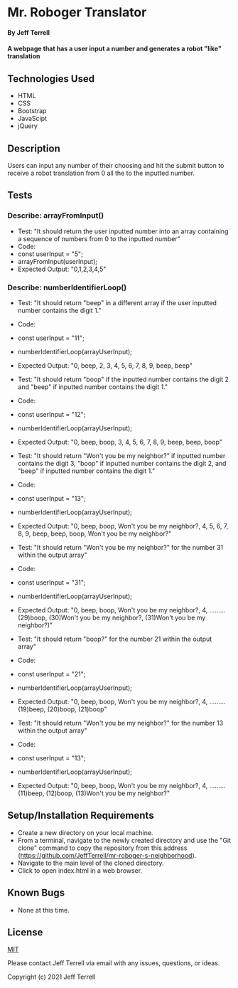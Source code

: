 # Mr. Roboger Translator

#### By Jeff Terrell

#### A webpage that has a user input a number and generates a robot "like" translation

## Technologies Used

* HTML
* CSS
* Bootstrap
* JavaScipt
* jQuery

## Description

Users can input any number of their choosing and hit the submit button to receive a robot translation from 0 all the to the inputted number.

## Tests

### Describe: arrayFromInput()

* Test: "It should return the user inputted number into an array containing a sequence of numbers from 0 to the inputted number"
* Code:
* const userInput = "5";
* arrayFromInput(userInput);
* Expected Output: "0,1,2,3,4,5"

### Describe: numberIdentifierLoop()
* Test: "It should return "beep" in a different array if the user inputted number contains the digit 1."
* Code:
* const userInput = "11";
* numberIdentifierLoop(arrayUserInput);
* Expected Output: "0, beep, 2, 3, 4, 5, 6, 7, 8, 9, beep, beep"

* Test: "It should return "boop" if the inputted number contains the digit 2 and "beep" if inputted number contains the digit 1."
* Code:
* const userInput = "12";
* numberIdentifierLoop(arrayUserInput);
* Expected Output: "0, beep, boop, 3, 4, 5, 6, 7, 8, 9, beep, beep, boop"

* Test: "It should return "Won't you be my neighbor?" if inputted number contains the digit 3, "boop" if inputted number contains the digit 2, and "beep" if inputted number contains the digit 1."
* Code:
* const userInput = "13";
* numberIdentifierLoop(arrayUserInput);
* Expected Output: "0, beep, boop, Won't you be my neighbor?, 4, 5, 6, 7, 8, 9, beep, beep, boop, Won't you be my neighbor?"

* Test: "It should return "Won't you be my neighbor?" for the number 31 within the output array"
* Code:
* const userInput = "31";
* numberIdentifierLoop(arrayUserInput);
* Expected Output: "0, beep, boop, Won't you be my neighbor?, 4, .........(29)boop, (30)Won't you be my neighbor?, (31)Won't you be my neighbor?)"

* Test: "It should return "boop?" for the number 21 within the output array"
* Code:
* const userInput = "21";
* numberIdentifierLoop(arrayUserInput);
* Expected Output: "0, beep, boop, Won't you be my neighbor?, 4, .........(19)beep, (20)boop, (21)boop"

* Test: "It should return "Won't you be my neighbor?" for the number 13 within the output array"
* Code:
* const userInput = "13";
* numberIdentifierLoop(arrayUserInput);
* Expected Output: "0, beep, boop, Won't you be my neighbor?, 4, .........(11)beep, (12)boop, (13)Won't you be my neighbor?"


## Setup/Installation Requirements

* Create a new directory on your local machine.
* From a terminal, navigate to the newly created directory and use the "Git clone" command to copy the repository from this address (https://github.com/JeffTerrell/mr-roboger-s-neighborhood).
* Navigate to the main level of the cloned directory.
* Click to open index.html in a web browser.


## Known Bugs

* None at this time.

## License

[MIT](https://opensource.org/licenses/MIT)

Please contact Jeff Terrell via email with any issues, questions, or ideas.

Copyright (c) 2021 Jeff Terrell